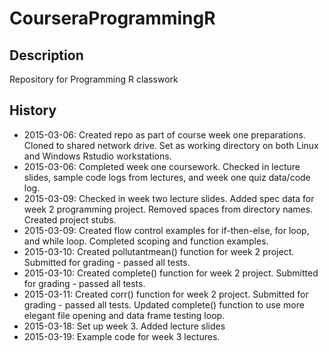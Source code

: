 # CourseraProgrammingR
## Description
Repository for Programming R classwork
## History
* 2015-03-06: Created repo as part of course week one preparations. Cloned to shared network drive. Set as working directory on both Linux and Windows Rstudio workstations.
* 2015-03-06: Completed week one coursework. Checked in lecture slides, sample code logs from lectures, and week one quiz data/code log.
* 2015-03-09: Checked in week two lecture slides. Added spec data for week 2 programming project. Removed spaces from directory names. Created project stubs.
* 2015-03-09: Created flow control examples for if-then-else, for loop, and while loop. Completed scoping and function examples.
* 2015-03-10: Created pollutantmean() function for week 2 project. Submitted for grading - passed all tests.
* 2015-03-10: Created complete() function for week 2 project. Submitted for grading - passed all tests.
* 2015-03-11: Created corr() function for week 2 project. Submitted for grading - passed all tests. Updated complete() function to use more elegant file opening and data frame testing loop.
* 2015-03-18: Set up week 3. Added lecture slides
* 2015-03-19: Example code for week 3 lectures.
